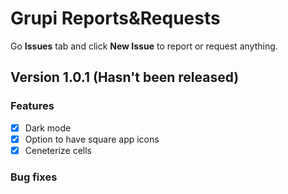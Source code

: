 # Grupi Reports&Requests
Go **Issues** tab and click **New Issue** to report or request anything.

## Version 1.0.1 (Hasn't been released)
### Features
- [x] Dark mode
- [x] Option to have square app icons
- [x] Ceneterize cells

### Bug fixes

 
